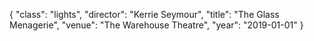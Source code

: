{
  "class": "lights",
  "director": "Kerrie Seymour",
  "title": "The Glass Menagerie",
  "venue": "The Warehouse Theatre",
  "year": "2019-01-01"
}
